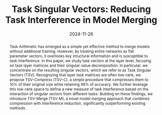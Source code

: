 ---
# Documentation: https://wowchemy.com/docs/managing-content/

title: 'Task Singular Vectors: Reducing Task Interference in Model Merging'
subtitle: ''
summary: ''
authors:
- Antonio Andrea Gargiulo
- crisostomi
- Maria Sofia Bucarelli
- Simone Scardapane
- Fabrizio Silvestri
- rodola
tags: []
categories: []
date: '2024-11-26'
lastmod: 2024-11-26T:26:44
featured: false
draft: false
publication_short: "Preprint"

# Featured image
# To use, add an image named `featured.jpg/png` to your page's folder.
# Focal points: Smart, Center, TopLeft, Top, TopRight, Left, Right, BottomLeft, Bottom, BottomRight.
image:
  caption: ''
  focal_point: 'Center'
  preview_only: false

# Projects (optional).
#   Associate this post with one or more of your projects.
#   Simply enter your project's folder or file name without extension.
#   E.g. `projects = ["internal-project"]` references `content/project/deep-learning/index.md`.
#   Otherwise, set `projects = []`.
projects: []
publishDate: '2023-10-02T:26:44'
publication_types:
- '3'
abstract: "Task Arithmetic has emerged as a simple yet effective method to merge models without additional training. However, by treating entire networks as flat parameter vectors, it overlooks key structural information and is susceptible to task interference. In this paper, we study task vectors at the layer level, focusing on task layer matrices and their singular value decomposition. In particular, we concentrate on the resulting singular vectors, which we refer to as Task Singular Vectors (TSV). Recognizing that layer task matrices are often low-rank, we propose TSV-Compress (TSV-C), a simple procedure that compresses them to 10% of their original size while retaining 99% of accuracy. We further leverage this low-rank space to define a new measure of task interference based on the interaction of singular vectors from different tasks. Building on these findings, we introduce TSV-Merge (TSV-M), a novel model merging approach that combines compression with interference reduction, significantly outperforming existing methods."
publication: '*arXiv preprint*'
links:
- name: 'arXiv'
  url : https://arxiv.org/abs/2412.00081
- icon: github
  icon_pack: fab
  name: 'GitHub'
  url: https://github.com/AntoAndGar/task_singular_vectors
---